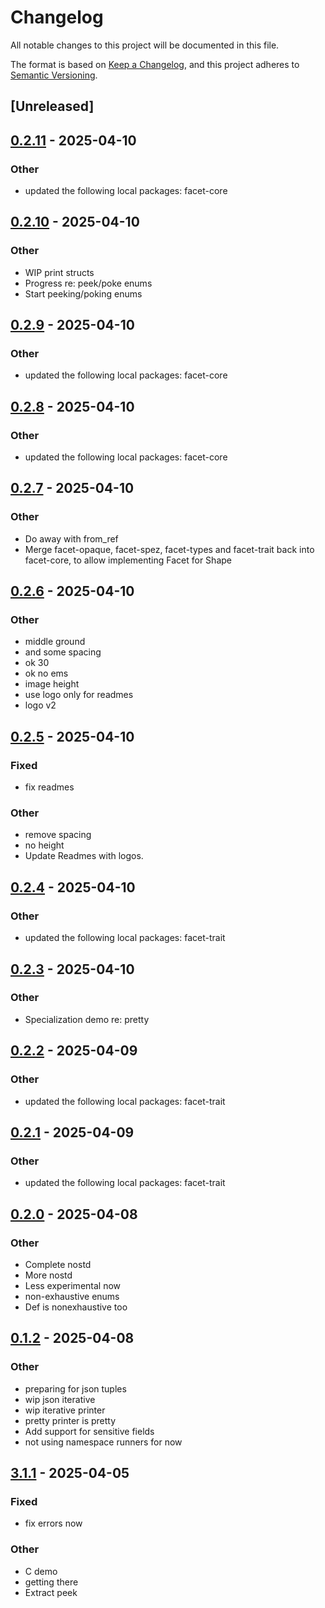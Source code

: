 # Changelog

All notable changes to this project will be documented in this file.

The format is based on [Keep a Changelog](https://keepachangelog.com/en/1.0.0/),
and this project adheres to [Semantic Versioning](https://semver.org/spec/v2.0.0.html).

## [Unreleased]

## [0.2.11](https://github.com/facet-rs/facet/compare/facet-peek-v0.2.10...facet-peek-v0.2.11) - 2025-04-10

### Other

- updated the following local packages: facet-core

## [0.2.10](https://github.com/facet-rs/facet/compare/facet-peek-v0.2.9...facet-peek-v0.2.10) - 2025-04-10

### Other

- WIP print structs
- Progress re: peek/poke enums
- Start peeking/poking enums

## [0.2.9](https://github.com/facet-rs/facet/compare/facet-peek-v0.2.8...facet-peek-v0.2.9) - 2025-04-10

### Other

- updated the following local packages: facet-core

## [0.2.8](https://github.com/facet-rs/facet/compare/facet-peek-v0.2.7...facet-peek-v0.2.8) - 2025-04-10

### Other

- updated the following local packages: facet-core

## [0.2.7](https://github.com/facet-rs/facet/compare/facet-peek-v0.2.6...facet-peek-v0.2.7) - 2025-04-10

### Other

- Do away with from_ref
- Merge facet-opaque, facet-spez, facet-types and facet-trait back into facet-core, to allow implementing Facet for Shape

## [0.2.6](https://github.com/facet-rs/facet/compare/facet-peek-v0.2.5...facet-peek-v0.2.6) - 2025-04-10

### Other

- middle ground
- and some spacing
- ok 30
- ok no ems
- image height
- use logo only for readmes
- logo v2

## [0.2.5](https://github.com/facet-rs/facet/compare/facet-peek-v0.2.4...facet-peek-v0.2.5) - 2025-04-10

### Fixed

- fix readmes

### Other

- remove spacing
- no height
- Update Readmes with logos.

## [0.2.4](https://github.com/facet-rs/facet/compare/facet-peek-v0.2.3...facet-peek-v0.2.4) - 2025-04-10

### Other

- updated the following local packages: facet-trait

## [0.2.3](https://github.com/facet-rs/facet/compare/facet-peek-v0.2.2...facet-peek-v0.2.3) - 2025-04-10

### Other

- Specialization demo re: pretty

## [0.2.2](https://github.com/facet-rs/facet/compare/facet-peek-v0.2.1...facet-peek-v0.2.2) - 2025-04-09

### Other

- updated the following local packages: facet-trait

## [0.2.1](https://github.com/facet-rs/facet/compare/facet-peek-v0.2.0...facet-peek-v0.2.1) - 2025-04-09

### Other

- updated the following local packages: facet-trait

## [0.2.0](https://github.com/facet-rs/facet/compare/facet-peek-v0.1.2...facet-peek-v0.2.0) - 2025-04-08

### Other

- Complete nostd
- More nostd
- Less experimental now
- non-exhaustive enums
- Def is nonexhaustive too

## [0.1.2](https://github.com/facet-rs/facet/compare/facet-peek-v0.1.1...facet-peek-v0.1.2) - 2025-04-08

### Other

- preparing for json tuples
- wip json iterative
- wip iterative printer
- pretty printer is pretty
- Add support for sensitive fields
- not using namespace runners for now

## [3.1.1](https://github.com/facet-rs/facet/compare/facet-peek-v3.1.0...facet-peek-v3.1.1) - 2025-04-05

### Fixed

- fix errors now

### Other

- C demo
- getting there
- Extract peek
